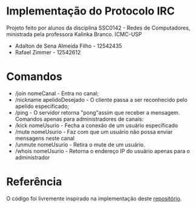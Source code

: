 # Implementação do Protocolo IRC
Projeto feito por alunos da disciplina SSC0142 - Redes de Computadores, ministrada pela professora Kalinka Branco. ICMC-USP

*  Adalton de Sena Almeida Filho - 12542435
*  Rafael Zimmer - 12542612

# Comandos
* /join nomeCanal - Entra no canal;
* /nickname apelidoDesejado - O cliente passa a ser reconhecido pelo apelido especificado;
* /ping - O servidor retorna "pong"assim que receber a mensagem.
Comandos apenas para administradores de canais:
* /kick nomeUsurio - Fecha a conexão de um usuário especificado
* /mute nomeUsurio - Faz com que um usuário não possa enviar mensagens neste canal
* /unmute nomeUsurio - Retira o mute de um usuário.
* /whois nomeUsurio - Retorna o endereço IP do usuário apenas para o administrador

# Referência
O código foi livremente inspirado na implementação deste [repositório](https://github.com/vitor-san/irc-redes).
